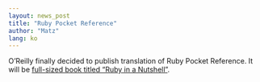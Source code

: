 ```yaml
---
layout: news_post
title: "Ruby Pocket Reference"
author: "Matz"
lang: ko
---
```


O’Reilly finally decided to publish translation of Ruby Pocket
Reference. It will be [full-sized book titled “Ruby in a Nutshell”][1].



[1]: http://www.ora.com/catalog/ruby
